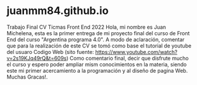 # juanmm84.github.io
Trabajo Final CV Ticmas Front End 2022
Hola, mi nombre es Juan Michelena, esta es la primer entrega de mi proyecto final del curso de Front End del curso "Argentina programa 4.0".
A modo de aclaración, comentar que para la realización de este CV se tomó como base el tutorial de youtube del usuaro Codigo Web (sito fuente: https://www.youtube.com/watch?v=2s19KJq49rQ&t=609s)
Como comentario final, decir que disfrute mucho el curso y espero poder ampliar mism conocimientos en la materia, siendo este mi primer acercamiento a la programación y al diseño de pagina Web.
Muchas Gracas!.
